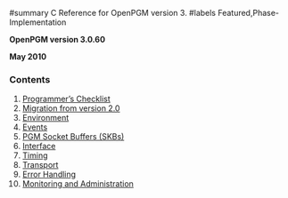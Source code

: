 ﻿#summary C Reference for OpenPGM version 3.
#labels Featured,Phase-Implementation

**OpenPGM version 3.0.60**

**May 2010**


### Contents ###
  1. [Programmer’s Checklist](OpenPgm3CReferenceProgrammersChecklist.md)
  1. [Migration from version 2.0](OpenPgm3CReferenceMigration.md)
  1. [Environment](OpenPgm3CReferenceEnvironment.md)
  1. [Events](OpenPgm3CReferenceEvents.md)
  1. [PGM Socket Buffers (SKBs)](OpenPgm3CReferencePgmSkbs.md)
  1. [Interface](OpenPgm3CReferenceInterface.md)
  1. [Timing](OpenPgm3CReferenceTiming.md)
  1. [Transport](OpenPgm3CReferenceTransport.md)
  1. [Error Handling](OpenPgm3CReferenceErrorHandling.md)
  1. [Monitoring and Administration](OpenPgm3CReferenceMonitoringAndAdministration.md)